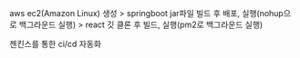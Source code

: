 
aws ec2(Amazon Linux) 생성 > springboot jar파일 빌드 후 배포, 실행(nohup으로 백그라운드 실행) 
                          > react 깃 클론 후 빌드, 실행(pm2로 백그라운드 실행)

젠킨스를 통한 ci/cd 자동화
